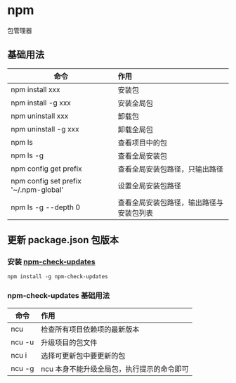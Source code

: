 # npm
包管理器

## 基础用法
| 命令        |      作用      |
| ------------- | :----------- |
| npm install xxx      | 安装包 |
| npm install -g xxx      | 安装全局包 |
| npm uninstall xxx      | 卸载包 |
| npm uninstall -g xxx      | 卸载全局包 |
| npm ls      | 查看项目中的包 |
| npm ls -g      |   查看全局安装包    |
| npm config get prefix |   查看全局安装包路径，只输出路径    |
| npm config set prefix '~/.npm-global' | 设置全局安装包路径 |
| npm ls -g --depth 0 | 查看全局安装包路径，输出路径与安装包列表 |

## 更新 package.json 包版本
### 安装 [npm-check-updates](https://github.com/raineorshine/npm-check-updates)
```
npm install -g npm-check-updates
```

### npm-check-updates 基础用法
| 命令        |      作用      |
| ------------- | :----------- |
| ncu | 检查所有项目依赖项的最新版本 |
| ncu -u | 升级项目的包文件 |
| ncu i | 选择可更新包中要更新的包 |
| ncu -g | ncu 本身不能升级全局包，执行提示的命令即可 |
